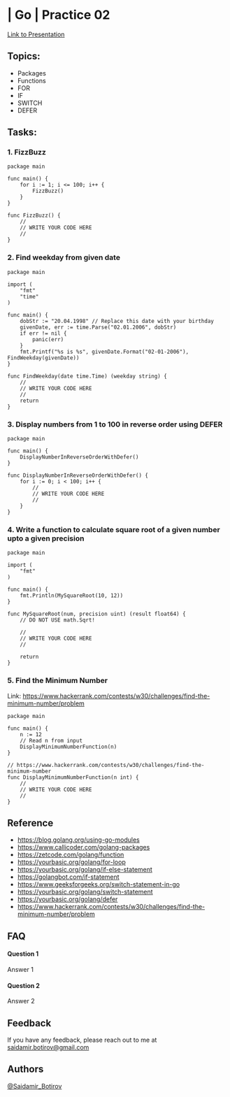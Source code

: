 
# | Go | Practice 02

[Link to Presentation](https://docs.google.com/presentation/d/11drYotXxtCAxfs5aTEVqg2-o4WVnvYd94Yg22lRaHWo/edit?usp=sharing)

## Topics:
- Packages
- Functions
- FOR
- IF
- SWITCH
- DEFER

## Tasks:
### 1. FizzBuzz
```
package main

func main() {
	for i := 1; i <= 100; i++ {
		FizzBuzz()
	}
}

func FizzBuzz() {
	//
	// WRITE YOUR CODE HERE
	//
}
```

### 2. Find weekday from given date
```
package main

import (
	"fmt"
	"time"
)

func main() {
	dobStr := "20.04.1998" // Replace this date with your birthday
	givenDate, err := time.Parse("02.01.2006", dobStr)
	if err != nil {
		panic(err)
	}
	fmt.Printf("%s is %s", givenDate.Format("02-01-2006"), FindWeekday(givenDate))
}

func FindWeekday(date time.Time) (weekday string) {
	//
	// WRITE YOUR CODE HERE
	//
	return
}
```

### 3. Display numbers  from 1 to 100 in reverse order using DEFER
```
package main

func main() {
	DisplayNumberInReverseOrderWithDefer()
}

func DisplayNumberInReverseOrderWithDefer() {
	for i := 0; i < 100; i++ {
		//
		// WRITE YOUR CODE HERE
		//
	}
}
```

### 4. Write a function to calculate square root of a given number upto a given precision
```
package main

import (
	"fmt"
)

func main() {
	fmt.Println(MySquareRoot(10, 12))
}

func MySquareRoot(num, precision uint) (result float64) {
	// DO NOT USE math.Sqrt!

	//
	// WRITE YOUR CODE HERE
	//

	return
}
```

### 5. Find the Minimum Number
Link: https://www.hackerrank.com/contests/w30/challenges/find-the-minimum-number/problem
```
package main

func main() {
	n := 12
	// Read n from input
	DisplayMinimumNumberFunction(n)
}

// https://www.hackerrank.com/contests/w30/challenges/find-the-minimum-number
func DisplayMinimumNumberFunction(n int) {
	//
	// WRITE YOUR CODE HERE
	//
}
```

## Reference
- https://blog.golang.org/using-go-modules
- https://www.callicoder.com/golang-packages
- https://zetcode.com/golang/function
- https://yourbasic.org/golang/for-loop
- https://yourbasic.org/golang/if-else-statement
- https://golangbot.com/if-statement
- https://www.geeksforgeeks.org/switch-statement-in-go
- https://yourbasic.org/golang/switch-statement
- https://yourbasic.org/golang/defer
- https://www.hackerrank.com/contests/w30/challenges/find-the-minimum-number/problem

## FAQ

#### Question 1

Answer 1

#### Question 2

Answer 2

  
## Feedback
If you have any feedback, please reach out to me at saidamir.botirov@gmail.com
## Authors
[@Saidamir_Botirov](https://www.linkedin.com/in/saidamir-botirov)
